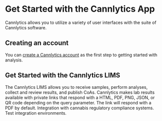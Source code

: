 # Get Started with the Cannlytics App

Cannlytics allows you to utilize a variety of user interfaces with the suite of Cannlytics software.

## Creating an account

You can [create a Cannlytics account](https://console.cannlytics.com/account/sign-up) as the first step to getting started with analysis.

## Get Started with the Cannlytics LIMS

The Cannlytics LIMS allows you to receive samples, perform analyses, collect and review results, and publish CoAs. Cannlytics makes lab results available with private links that respond with a HTML, PDF, PNG, JSON, or QR code depending on the query parameter. The link will respond with a PDF by default. Integration with cannabis regulatory compliance systems. Test integration environments.
